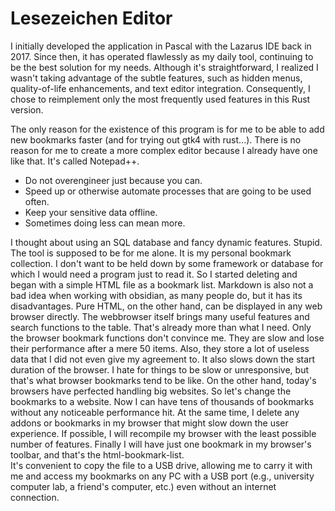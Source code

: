 # Lesezeichen Editor

I initially developed the application in Pascal with the Lazarus IDE back in 2017.
Since then, it has operated flawlessly as my daily tool, continuing to be the best solution for my needs.
Although it's straightforward, I realized I wasn't taking advantage of the subtle features, such as hidden menus, quality-of-life enhancements, and text editor integration.
Consequently, I chose to reimplement only the most frequently used features in this Rust version.

The only reason for the existence of this program is for me to be able to add new bookmarks faster (and for trying out gtk4 with rust...).
There is no reason for me to create a more complex editor because I already have one like that. It's called Notepad++.

- Do not overengineer just because you can.
- Speed up or otherwise automate processes that are going to be used often.
- Keep your sensitive data offline.
- Sometimes doing less can mean more.

I thought about using an SQL database and fancy dynamic features. Stupid. The tool is supposed to be for me alone.
It is my personal bookmark collection. I don't want to be held down by some framework or database for which I would need a program just to read it.
So I started deleting and began with a simple HTML file as a bookmark list. Markdown is also not a bad idea when working with obsidian, as many people do, but it has its disadvantages.
Pure HTML, on the other hand, can be displayed in any web browser directly. The webbrowser itself brings many useful features and search functions to the table.
That's already more than what I need. Only the browser bookmark functions don't convince me. They are slow and lose their performance after a mere 50 items.
Also, they store a lot of useless data that I did not even give my agreement to. It also slows down the start duration of the browser. I hate for things to be slow or unresponsive, but that's what browser bookmarks tend to be like.
On the other hand, today's browsers have perfected handling big websites. So let's change the bookmarks to a website.
Now I can have tens of thousands of bookmarks without any noticeable performance hit. At the same time, I delete any addons or bookmarks in my browser that might slow down the user experience.
If possible, I will recompile my browser with the least possible number of features. Finally I will have just one bookmark in my browser's toolbar, and that's the html-bookmark-list.  
It's convenient to copy the file to a USB drive, allowing me to carry it with me and access my bookmarks on any PC with a USB port (e.g., university computer lab, a friend's computer, etc.) even without an internet connection.
